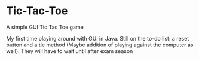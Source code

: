 # Tic-Tac-Toe
A simple GUI Tic Tac Toe game


My first time playing around with GUI in Java. Still on the to-do list: a reset button and a tie method (Maybe addition of playing against the computer as well). They will have to wait until after exam season


